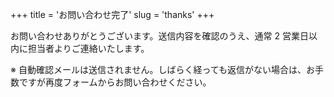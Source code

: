 +++
title = 'お問い合わせ完了'
slug = 'thanks'
+++

お問い合わせありがとうございます。送信内容を確認のうえ、通常 2 営業日以内に担当者よりご連絡いたします。

※ 自動確認メールは送信されません。しばらく経っても返信がない場合は、お手数ですが再度フォームからお問い合わせください。
